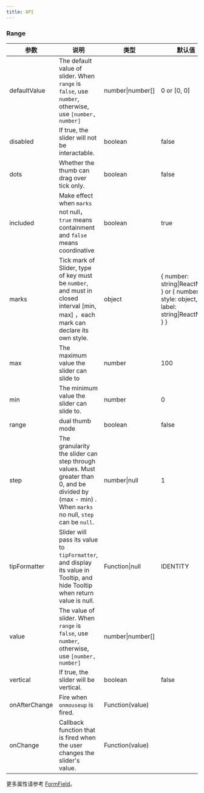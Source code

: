 ```yaml
---
title: API
---
```


### Range

| 参数      | 说明                                     | 类型        | 默认值 | 版本 |
|-----------|------------------------------------------|------------|--------|--------|
| defaultValue | The default value of slider. When `range` is `false`, use `number`, otherwise, use `[number, number]` | number\|number\[] | 0 or \[0, 0\] | 1.5.0-beta.0 |
| disabled | If true, the slider will not be interactable. | boolean | false | 1.5.0-beta.0 |
| dots | Whether the thumb can drag over tick only. | boolean | false | 1.5.0-beta.0 |
| included | Make effect when `marks` not null，`true` means containment and `false` means coordinative | boolean | true | 1.5.0-beta.0 |
| marks | Tick mark of Slider, type of key must be `number`, and must in closed interval [min, max] ，each mark can declare its own style. | object | { number: string\|ReactNode } or { number: { style: object, label: string\|ReactNode } } | 1.5.0-beta.0 |
| max | The maximum value the slider can slide to | number | 100 | |
| min | The minimum value the slider can slide to. | number | 0 | |
| range | dual thumb mode | boolean | false | 1.5.0-beta.0 |
| step | The granularity the slider can step through values. Must greater than 0, and be divided by (max - min) . When  `marks` no null, `step` can be `null`. | number\|null | 1 ||
| tipFormatter | Slider will pass its value to `tipFormatter`, and display its value in Tooltip, and hide Tooltip when return value is null. | Function\|null | IDENTITY | 1.5.0-beta.0 |
| value | The value of slider. When `range` is `false`, use `number`, otherwise, use `[number, number]` | number\|number\[] |  | 1.5.0-beta.0 |
| vertical | If true, the slider will be vertical. | boolean | false ||
| onAfterChange | Fire when  `onmouseup` is fired. | Function(value) |  | 1.5.0-beta.0 |
| onChange | Callback function that is fired when the user changes the slider's value. | Function(value) |  | 1.5.0-beta.0 |

更多属性请参考 [FormField](/zh/procmp/abstract/field#FormField)。
